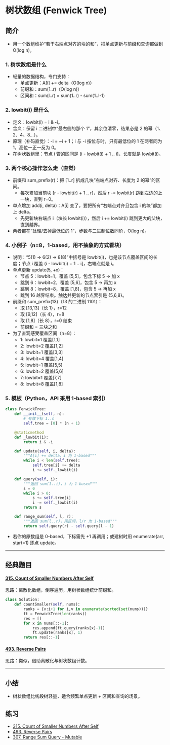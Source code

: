 # 树状数组 (Fenwick Tree)

## 简介
- 用一个数组维护“若干右端点对齐的块的和”，把单点更新与前缀和查询都做到 O(log n)。

### 1. 树状数组是什么
- 轻量的数据结构，专门支持：
  - 单点更新：A[i] += delta（O(log n)）
  - 前缀和：sum(1..r)（O(log n)）
  - 区间和：sum(l..r) = sum(1..r) - sum(1..l-1)

### 2. lowbit(i) 是什么
- 定义：lowbit(i) = i & -i。
- 含义：保留 i 二进制中“最右侧的那个 1”，其余位清零，结果必是 2 的幂（1、2、4、8…）。
- 原理（补码直觉）：-i = ~i + 1；i 与 -i 按位与时，只有最低位的 1 在两者同为 1，高位一正一反为 0。
- 在树状数组里：节点 i 管的区间是 (i - lowbit(i) + 1 .. i]，长度就是 lowbit(i)。

### 3. 两个核心操作怎么走（直觉）
- 前缀和 sum_prefix(r)：把 [1..r] 拆成几块“右端点对齐、长度为 2 的幂”的区间。
  - 每次累加当前块 [r - lowbit(r) + 1 .. r]，然后 r -= lowbit(r) 跳到左边的上一块，直到 r=0。
- 单点增加 add(i, delta)：A[i] 变了，要把所有“右端点对齐且包含 i 的块”都加上 delta。
  - 先更新块右端点 i（块长 lowbit(i)），然后 i += lowbit(i) 跳到更大的父块，直到越界。
- 两者都在“处理/去掉最低位的 1”，步数与二进制位数同阶，O(log n)。

### 4. 小例子（n=8，1-based，用不抽象的方式看块）
- 说明：“5(1) → 6(2) → 8(8)”中括号是 lowbit(i)，也是该节点覆盖区间的长度；节点 i 覆盖 (i - lowbit(i) + 1 .. i]，右端点就是 i。
- 单点更新 update(5, +x)：
  - 节点 5：lowbit=1，覆盖 [5,5]，包含下标 5 → 加 x
  - 跳到 6：lowbit=2，覆盖 [5,6]，包含 5 → 再加 x
  - 跳到 8：lowbit=8，覆盖 [1,8]，包含 5 → 再加 x
  - 跳到 16 越界结束。触达并更新的节点索引是 {5,6,8}。
- 前缀和 sum_prefix(13)（13 的二进制 1101）：
  - 取 [13,13]（长 1），r=12
  - 取 [9,12]（长 4），r=8
  - 取 [1,8]（长 8），r=0 结束
  - 前缀和 = 三块之和
- 为了直观感受覆盖区间（n=8）：
  - 1: lowbit=1 覆盖[1,1]
  - 2: lowbit=2 覆盖[1,2]
  - 3: lowbit=1 覆盖[3,3]
  - 4: lowbit=4 覆盖[1,4]
  - 5: lowbit=1 覆盖[5,5]
  - 6: lowbit=2 覆盖[5,6]
  - 7: lowbit=1 覆盖[7,7]
  - 8: lowbit=8 覆盖[1,8]

### 5. 模板（Python，API 采用 1-based 索引）
```python
class FenwickTree:
    def __init__(self, n):
        # 有效下标 1..n
        self.tree = [0] * (n + 1)

    @staticmethod
    def _lowbit(i):
        return i & -i

    def update(self, i, delta):
        """A[i] += delta，i 为 1-based"""
        while i < len(self.tree):
            self.tree[i] += delta
            i += self._lowbit(i)

    def query(self, i):
        """返回 sum(1..i)，i 为 1-based"""
        s = 0
        while i > 0:
            s += self.tree[i]
            i -= self._lowbit(i)
        return s

    def range_sum(self, l, r):
        """返回 sum(l..r)，闭区间，l/r 为 1-based"""
        return self.query(r) - self.query(l - 1)
```
- 若你的原数组是 0-based，下标需先 +1 再调用；或建树时用 enumerate(arr, start=1) 逐点 update。
  

---

## 经典题目

#### [315. Count of Smaller Numbers After Self](https://leetcode-cn.com/problems/count-of-smaller-numbers-after-self/)

思路：离散化数组，倒序遍历，用树状数组统计前缀和。

```python
class Solution:
    def countSmaller(self, nums):
        ranks = {v:i+1 for i,v in enumerate(sorted(set(nums)))}
        ft = FenwickTree(len(ranks))
        res = []
        for x in nums[::-1]:
            res.append(ft.query(ranks[x]-1))
            ft.update(ranks[x], 1)
        return res[::-1]
```

#### [493. Reverse Pairs](https://leetcode-cn.com/problems/reverse-pairs/)

思路：类似，借助离散化与树状数组计数。

---

## 小结

- 树状数组比线段树轻量，适合频繁单点更新 + 区间和查询的场景。

## 练习

- [315. Count of Smaller Numbers After Self](https://leetcode-cn.com/problems/count-of-smaller-numbers-after-self/)  
- [493. Reverse Pairs](https://leetcode-cn.com/problems/reverse-pairs/)  
- [307. Range Sum Query - Mutable](https://leetcode-cn.com/problems/range-sum-query-mutable/)
